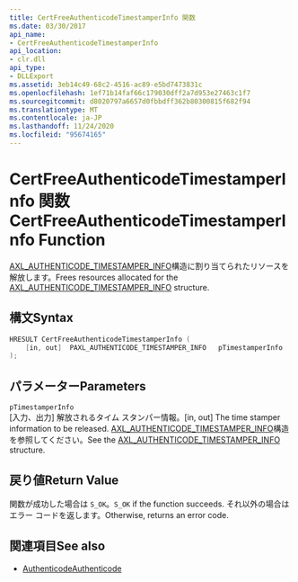 ```yaml
---
title: CertFreeAuthenticodeTimestamperInfo 関数
ms.date: 03/30/2017
api_name:
- CertFreeAuthenticodeTimestamperInfo
api_location:
- clr.dll
api_type:
- DLLExport
ms.assetid: 3eb14c49-68c2-4516-ac89-e5bd7473831c
ms.openlocfilehash: 1ef71b14faf66c179030dff2a7d953e27463c1f7
ms.sourcegitcommit: d8020797a6657d0fbbdff362b80300815f682f94
ms.translationtype: MT
ms.contentlocale: ja-JP
ms.lasthandoff: 11/24/2020
ms.locfileid: "95674165"
---
```

# <a name="certfreeauthenticodetimestamperinfo-function"></a><span data-ttu-id="0a45e-102">CertFreeAuthenticodeTimestamperInfo 関数</span><span class="sxs-lookup"><span data-stu-id="0a45e-102">CertFreeAuthenticodeTimestamperInfo Function</span></span>

<span data-ttu-id="0a45e-103">[AXL_AUTHENTICODE_TIMESTAMPER_INFO](axl-authenticode-timestamper-info-structure.md)構造に割り当てられたリソースを解放します。</span><span class="sxs-lookup"><span data-stu-id="0a45e-103">Frees resources allocated for the [AXL_AUTHENTICODE_TIMESTAMPER_INFO](axl-authenticode-timestamper-info-structure.md) structure.</span></span>  
  
## <a name="syntax"></a><span data-ttu-id="0a45e-104">構文</span><span class="sxs-lookup"><span data-stu-id="0a45e-104">Syntax</span></span>  
  
```cpp  
HRESULT CertFreeAuthenticodeTimestamperInfo (  
    [in, out]  PAXL_AUTHENTICODE_TIMESTAMPER_INFO   pTimestamperInfo  
);  
```  
  
## <a name="parameters"></a><span data-ttu-id="0a45e-105">パラメーター</span><span class="sxs-lookup"><span data-stu-id="0a45e-105">Parameters</span></span>  

 `pTimestamperInfo`  
 <span data-ttu-id="0a45e-106">[入力、出力] 解放されるタイム スタンパー情報。</span><span class="sxs-lookup"><span data-stu-id="0a45e-106">[in, out] The time stamper information to be released.</span></span> <span data-ttu-id="0a45e-107">[AXL_AUTHENTICODE_TIMESTAMPER_INFO](axl-authenticode-timestamper-info-structure.md)構造を参照してください。</span><span class="sxs-lookup"><span data-stu-id="0a45e-107">See the [AXL_AUTHENTICODE_TIMESTAMPER_INFO](axl-authenticode-timestamper-info-structure.md) structure.</span></span>  
  
## <a name="return-value"></a><span data-ttu-id="0a45e-108">戻り値</span><span class="sxs-lookup"><span data-stu-id="0a45e-108">Return Value</span></span>  

 <span data-ttu-id="0a45e-109">関数が成功した場合は `S_OK`。</span><span class="sxs-lookup"><span data-stu-id="0a45e-109">`S_OK` if the function succeeds.</span></span> <span data-ttu-id="0a45e-110">それ以外の場合はエラー コードを返します。</span><span class="sxs-lookup"><span data-stu-id="0a45e-110">Otherwise, returns an error code.</span></span>  
  
## <a name="see-also"></a><span data-ttu-id="0a45e-111">関連項目</span><span class="sxs-lookup"><span data-stu-id="0a45e-111">See also</span></span>

- [<span data-ttu-id="0a45e-112">Authenticode</span><span class="sxs-lookup"><span data-stu-id="0a45e-112">Authenticode</span></span>](index.md)
